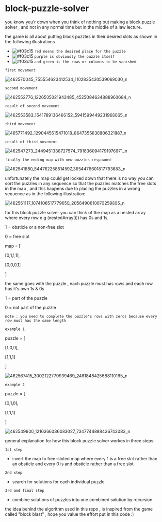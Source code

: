 # block-puzzle-solver
you know you'r down when you think of nothing but making a block puzzle solver ,
  and not in any normal time but in the middle of a law lecture.

the game is all about putting block puzzles in their desired slots as shown in the following illustrations
- ![#f03c15](https://placehold.co/15x15/f03c15/f03c15.png) `red means the desired place for the puzzle`
- ![#f03c15](https://placehold.co/15x15/A020F0/A020F0.png) `purple is obviously the puzzle itself`
- ![#f03c15](https://placehold.co/15x15/008000/008000.png) `and green is the rows or columns to be vanished`

`first movement`

![462570045_755554623412534_1102835430539069030_n](https://github.com/user-attachments/assets/f23a5f2b-d55f-4aeb-beb6-ce88ebe8d616)

`socond movement`

![462552776_1226505021943485_4525084634888960684_n](https://github.com/user-attachments/assets/0cf9f862-18db-4001-b0a2-10e34a78dce0)

`result of socond movement`

![462553583_1541789136466152_5941599449231968065_n](https://github.com/user-attachments/assets/18bc61a8-1a61-41ec-b56e-6bdbd92964f8)

`third movement`

![465771492_1290445515471018_8647355838806321887_n](https://github.com/user-attachments/assets/8a55067f-129f-44a0-bd22-cf097d227b20)

`result of third movement`

![462547273_2449451338727574_7918360941791976671_n](https://github.com/user-attachments/assets/1c420e04-a412-4e52-ab69-7fade63a9586)

`finally the ending map with new puzzles respawned`

![462541880_544762258514597_3954476601817793683_n](https://github.com/user-attachments/assets/fa3c50b0-6dca-4d98-a053-f67a2c7de4f1)

unfortunately the map could get locked down that there is no way you can sort the puzzles in any sequence so that the puzzles matches the free slots in the map , and this happens due to placing the puzzles in a wrong sequence as in the following illustration:

![462551117_1074106517779050_2056490610070259805_n](https://github.com/user-attachments/assets/b33a771c-b621-4145-9a96-d5f6b20898c1)

for this block puzzle solver you can think of the map as a nested array where every row e.g (nestedArray[i]) has 0s and 1s,

1 = obsticle or a non-free slot

0 = free slot

map = [

  [0,1,1,1],

  [0,0,0,1]

]

the same goes with the puzzle , each puzzle must has rows and each row has it's own 1s & 0s

1 = part of the puzzle

0 = not part of the puzzle

`note : you need to complete the puzzle's rows with zeros because every row must has the same length`

`example 1`

puzzle = [

  [1,0,0],

  [1,1,1]

]

![462567415_3002122779939469_2461848425688110165_n](https://github.com/user-attachments/assets/0b3d53fe-88f0-4f50-a7b4-cd196b49b3a1)

`example 2`

puzzle = [

  [0,1,0],

  [1,1,1]

]

![462549900_1216366036083027_7347744888436743083_n](https://github.com/user-attachments/assets/3d40b6c2-88f6-4944-b309-13e5c0a1d39a)

general explanation for how this block puzzle solver workes in three steps:

`1st step`

- invert the map to free-sloted map where every 1 is a free slot rather than an obsticle and every 0 is and obsticle rather than a free slot

`2nd step`

- search for solutions for each individual puzzle

`3rd and final step`

- combine solutions of puzzles into one combined solution by recursion

the idea behind the algorithm used in this repo , is inspired from the game called "block blast" , hope you value the effort put in this code :)
